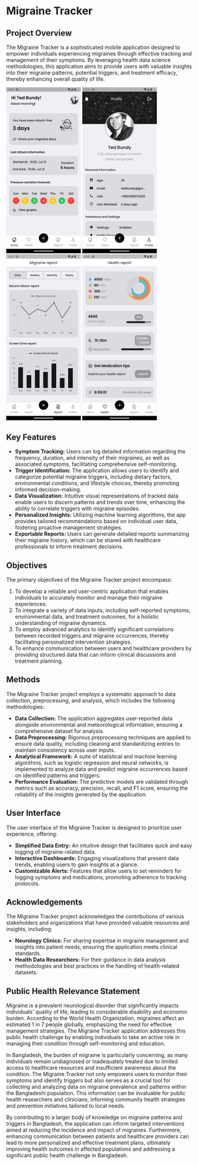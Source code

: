# Migraine Tracker

## Project Overview
The Migraine Tracker is a sophisticated mobile application designed to empower individuals experiencing migraines through effective tracking and management of their symptoms. By leveraging health data science methodologies, this application aims to provide users with valuable insights into their migraine patterns, potential triggers, and treatment efficacy, thereby enhancing overall quality of life.

<div>
    <img src="img/MT_01.jpg" alt="Migraine Tracker Image 1" width="200"/>
    <img src="img/MT_02.jpg" alt="Migraine Tracker Image 2" width="200"/>
    <img src="img/MT_03.jpg" alt="Migraine Tracker Image 3" width="200"/>
    <img src="img/MT_04.jpg" alt="Migraine Tracker Image 4" width="200"/>
</div>

## Key Features
- **Symptom Tracking:** Users can log detailed information regarding the frequency, duration, and intensity of their migraines, as well as associated symptoms, facilitating comprehensive self-monitoring.
- **Trigger Identification:** The application allows users to identify and categorize potential migraine triggers, including dietary factors, environmental conditions, and lifestyle choices, thereby promoting informed decision-making.
- **Data Visualization:** Intuitive visual representations of tracked data enable users to discern patterns and trends over time, enhancing the ability to correlate triggers with migraine episodes.
- **Personalized Insights:** Utilizing machine learning algorithms, the app provides tailored recommendations based on individual user data, fostering proactive management strategies.
- **Exportable Reports:** Users can generate detailed reports summarizing their migraine history, which can be shared with healthcare professionals to inform treatment decisions.

## Objectives
The primary objectives of the Migraine Tracker project encompass:
1. To develop a reliable and user-centric application that enables individuals to accurately monitor and manage their migraine experiences.
2. To integrate a variety of data inputs, including self-reported symptoms, environmental data, and treatment outcomes, for a holistic understanding of migraine dynamics.
3. To employ advanced analytics to identify significant correlations between recorded triggers and migraine occurrences, thereby facilitating personalized intervention strategies.
4. To enhance communication between users and healthcare providers by providing structured data that can inform clinical discussions and treatment planning.

## Methods
The Migraine Tracker project employs a systematic approach to data collection, preprocessing, and analysis, which includes the following methodologies:
- **Data Collection:** The application aggregates user-reported data alongside environmental and meteorological information, ensuring a comprehensive dataset for analysis.
- **Data Preprocessing:** Rigorous preprocessing techniques are applied to ensure data quality, including cleaning and standardizing entries to maintain consistency across user inputs.
- **Analytical Framework:** A suite of statistical and machine learning algorithms, such as logistic regression and neural networks, is implemented to analyze data and predict migraine occurrences based on identified patterns and triggers.
- **Performance Evaluation:** The predictive models are validated through metrics such as accuracy, precision, recall, and F1 score, ensuring the reliability of the insights generated by the application.

## User Interface
The user interface of the Migraine Tracker is designed to prioritize user experience, offering:
- **Simplified Data Entry:** An intuitive design that facilitates quick and easy logging of migraine-related data.
- **Interactive Dashboards:** Engaging visualizations that present data trends, enabling users to gain insights at a glance.
- **Customizable Alerts:** Features that allow users to set reminders for logging symptoms and medications, promoting adherence to tracking protocols.

## Acknowledgements
The Migraine Tracker project acknowledges the contributions of various stakeholders and organizations that have provided valuable resources and insights, including:
- **Neurology Clinics:** For sharing expertise in migraine management and insights into patient needs, ensuring the application meets clinical standards.
- **Health Data Researchers:** For their guidance in data analysis methodologies and best practices in the handling of health-related datasets.

## Public Health Relevance Statement
Migraine is a prevalent neurological disorder that significantly impacts individuals' quality of life, leading to considerable disability and economic burden. According to the World Health Organization, migraines affect an estimated 1 in 7 people globally, emphasizing the need for effective management strategies. The Migraine Tracker application addresses this public health challenge by enabling individuals to take an active role in managing their condition through self-monitoring and education.

In Bangladesh, the burden of migraine is particularly concerning, as many individuals remain undiagnosed or inadequately treated due to limited access to healthcare resources and insufficient awareness about the condition. The Migraine Tracker not only empowers users to monitor their symptoms and identify triggers but also serves as a crucial tool for collecting and analyzing data on migraine prevalence and patterns within the Bangladeshi population. This information can be invaluable for public health researchers and clinicians, informing community health strategies and prevention initiatives tailored to local needs.

By contributing to a larger body of knowledge on migraine patterns and triggers in Bangladesh, the application can inform targeted interventions aimed at reducing the incidence and impact of migraines. Furthermore, enhancing communication between patients and healthcare providers can lead to more personalized and effective treatment plans, ultimately improving health outcomes in affected populations and addressing a significant public health challenge in Bangladesh.

